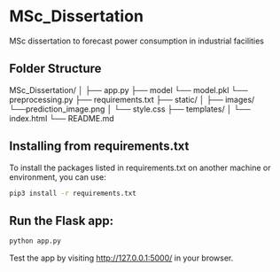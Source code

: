 # MSc_Dissertation
MSc dissertation to forecast power consumption in industrial facilities

## Folder Structure

MSc_Dissertation/
│
├── app.py
├── model
    └── model.pkl
    └── preprocessing.py
├── requirements.txt
├── static/
│   ├── images/
        └──prediction_image.png
│   └── style.css
├── templates/
│   └── index.html
└── README.md

## Installing from requirements.txt
To install the packages listed in requirements.txt on another machine or environment, you can use:
```bash
pip3 install -r requirements.txt
```

## Run the Flask app:

```bash
python app.py
```

Test the app by visiting http://127.0.0.1:5000/ in your browser.